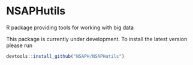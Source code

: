 # NSAPHutils
R package providing tools for working with big data

This package is currently under development. To install the latest version please run
```R
devtools::install_github("NSAPH/NSAPHutils")
```

